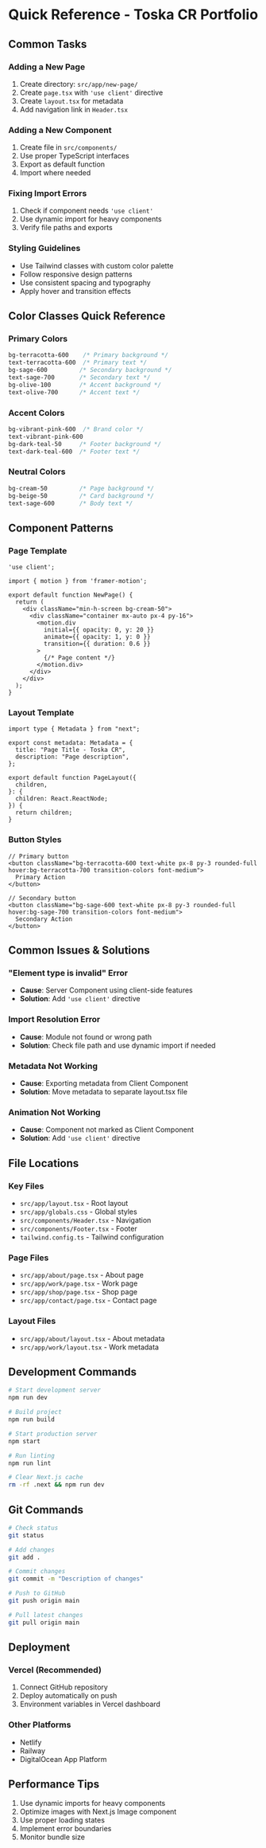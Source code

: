 # Quick Reference - Toska CR Portfolio

## Common Tasks

### Adding a New Page
1. Create directory: `src/app/new-page/`
2. Create `page.tsx` with `'use client'` directive
3. Create `layout.tsx` for metadata
4. Add navigation link in `Header.tsx`

### Adding a New Component
1. Create file in `src/components/`
2. Use proper TypeScript interfaces
3. Export as default function
4. Import where needed

### Fixing Import Errors
1. Check if component needs `'use client'`
2. Use dynamic import for heavy components
3. Verify file paths and exports

### Styling Guidelines
- Use Tailwind classes with custom color palette
- Follow responsive design patterns
- Use consistent spacing and typography
- Apply hover and transition effects

## Color Classes Quick Reference

### Primary Colors
```css
bg-terracotta-600    /* Primary background */
text-terracotta-600  /* Primary text */
bg-sage-600         /* Secondary background */
text-sage-700       /* Secondary text */
bg-olive-100        /* Accent background */
text-olive-700      /* Accent text */
```

### Accent Colors
```css
bg-vibrant-pink-600  /* Brand color */
text-vibrant-pink-600
bg-dark-teal-50     /* Footer background */
text-dark-teal-600  /* Footer text */
```

### Neutral Colors
```css
bg-cream-50         /* Page background */
bg-beige-50         /* Card background */
text-sage-600       /* Body text */
```

## Component Patterns

### Page Template
```tsx
'use client';

import { motion } from 'framer-motion';

export default function NewPage() {
  return (
    <div className="min-h-screen bg-cream-50">
      <div className="container mx-auto px-4 py-16">
        <motion.div
          initial={{ opacity: 0, y: 20 }}
          animate={{ opacity: 1, y: 0 }}
          transition={{ duration: 0.6 }}
        >
          {/* Page content */}
        </motion.div>
      </div>
    </div>
  );
}
```

### Layout Template
```tsx
import type { Metadata } from "next";

export const metadata: Metadata = {
  title: "Page Title - Toska CR",
  description: "Page description",
};

export default function PageLayout({
  children,
}: {
  children: React.ReactNode;
}) {
  return children;
}
```

### Button Styles
```tsx
// Primary button
<button className="bg-terracotta-600 text-white px-8 py-3 rounded-full hover:bg-terracotta-700 transition-colors font-medium">
  Primary Action
</button>

// Secondary button
<button className="bg-sage-600 text-white px-8 py-3 rounded-full hover:bg-sage-700 transition-colors font-medium">
  Secondary Action
</button>
```

## Common Issues & Solutions

### "Element type is invalid" Error
- **Cause**: Server Component using client-side features
- **Solution**: Add `'use client'` directive

### Import Resolution Error
- **Cause**: Module not found or wrong path
- **Solution**: Check file path and use dynamic import if needed

### Metadata Not Working
- **Cause**: Exporting metadata from Client Component
- **Solution**: Move metadata to separate layout.tsx file

### Animation Not Working
- **Cause**: Component not marked as Client Component
- **Solution**: Add `'use client'` directive

## File Locations

### Key Files
- `src/app/layout.tsx` - Root layout
- `src/app/globals.css` - Global styles
- `src/components/Header.tsx` - Navigation
- `src/components/Footer.tsx` - Footer
- `tailwind.config.ts` - Tailwind configuration

### Page Files
- `src/app/about/page.tsx` - About page
- `src/app/work/page.tsx` - Work page
- `src/app/shop/page.tsx` - Shop page
- `src/app/contact/page.tsx` - Contact page

### Layout Files
- `src/app/about/layout.tsx` - About metadata
- `src/app/work/layout.tsx` - Work metadata

## Development Commands

```bash
# Start development server
npm run dev

# Build project
npm run build

# Start production server
npm start

# Run linting
npm run lint

# Clear Next.js cache
rm -rf .next && npm run dev
```

## Git Commands

```bash
# Check status
git status

# Add changes
git add .

# Commit changes
git commit -m "Description of changes"

# Push to GitHub
git push origin main

# Pull latest changes
git pull origin main
```

## Deployment

### Vercel (Recommended)
1. Connect GitHub repository
2. Deploy automatically on push
3. Environment variables in Vercel dashboard

### Other Platforms
- Netlify
- Railway
- DigitalOcean App Platform

## Performance Tips

1. Use dynamic imports for heavy components
2. Optimize images with Next.js Image component
3. Use proper loading states
4. Implement error boundaries
5. Monitor bundle size
